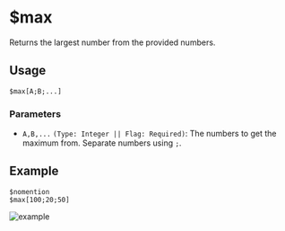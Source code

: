 # $max
Returns the largest number from the provided numbers.

## Usage
```
$max[A;B;...]
```

### Parameters 
- `A,B,...` `(Type: Integer || Flag: Required)`: The numbers to get the maximum from. Separate numbers using `;`.

## Example
```
$nomention
$max[100;20;50]
```

![example](https://user-images.githubusercontent.com/69215413/125180629-24160b80-e1ca-11eb-90f2-694bbe914498.png)
